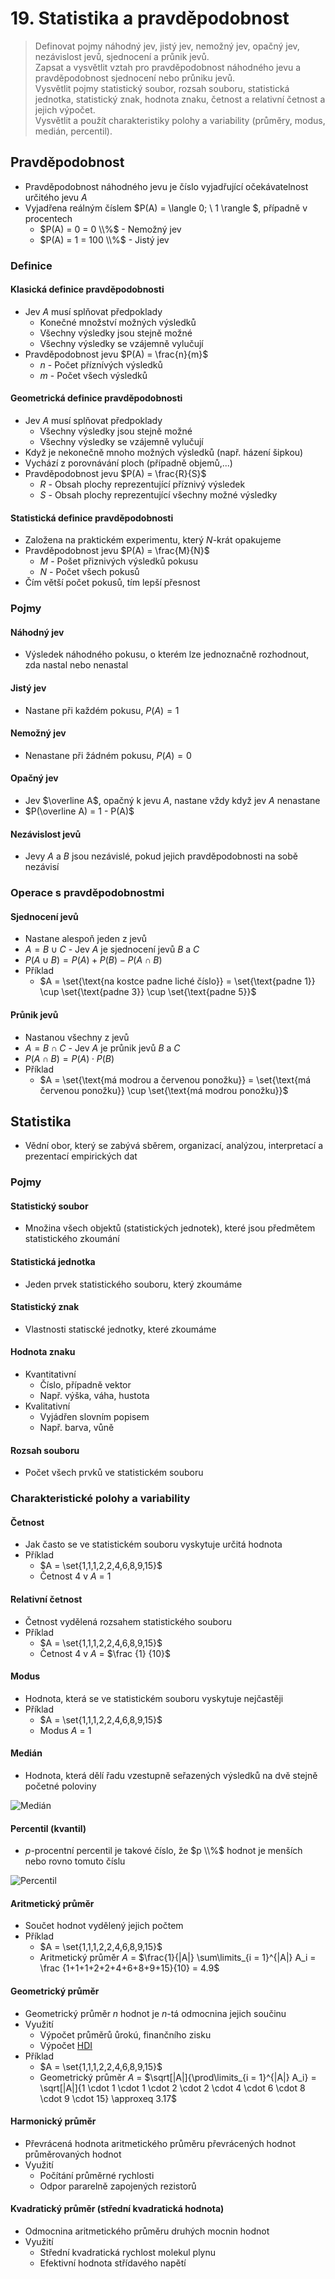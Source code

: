 # 19. Statistika a pravděpodobnost

> Definovat pojmy náhodný jev, jistý jev, nemožný jev, opačný jev, nezávislost jevů, sjednocení a průnik jevů. \
> Zapsat a vysvětlit vztah pro pravděpodobnost náhodného jevu a pravděpodobnost sjednocení nebo průniku jevů. \
> Vysvětlit pojmy statistický soubor, rozsah souboru, statistická jednotka, statistický znak, hodnota znaku, četnost a relativní četnost a jejich výpočet. \
> Vysvětlit a použít charakteristiky polohy a variability (průměry, modus, medián, percentil).

## Pravděpodobnost

- Pravděpodobnost náhodného jevu je číslo vyjadřující očekávatelnost určitého jevu $A$
- Vyjadřena reálným číslem $P(A) = \langle 0; \ 1 \rangle $, případně v procentech
  - $P(A) = 0 = 0 \\%$ - Nemožný jev
  - $P(A) = 1 = 100 \\%$ - Jistý jev

### Definice

#### Klasická definice pravděpodobnosti

- Jev $A$ musí splňovat předpoklady
  - Konečné množství možných výsledků
  - Všechny výsledky jsou stejně možné
  - Všechny výsledky se vzájemně vylučují
- Pravděpodobnost jevu $P(A) = \frac{n}{m}$
  - $n$ - Počet příznívých výsledků
  - $m$ - Počet všech výsledků

#### Geometrická definice pravděpodobnosti

- Jev $A$ musí splňovat předpoklady
  - Všechny výsledky jsou stejně možné
  - Všechny výsledky se vzájemně vylučují
- Když je nekonečně mnoho možných výsledků (např. házení šipkou)
- Vychází z porovnávání ploch (případně objemů,...)
- Pravděpodobnost jevu $P(A) = \frac{R}{S}$
  - $R$ - Obsah plochy reprezentující příznivý výsledek
  - $S$ - Obsah plochy reprezentující všechny možné výsledky

#### Statistická definice pravděpodobnosti

- Založena na praktickém experimentu, který $N$-krát opakujeme
- Pravděpodobnost jevu $P(A) = \frac{M}{N}$
  - $M$ - Pošet přiznivých výsledků pokusu
  - $N$ - Počet všech pokusů
- Čím větší počet pokusů, tím lepší přesnost

### Pojmy

#### Náhodný jev

- Výsledek náhodného pokusu, o kterém lze jednoznačně rozhodnout, zda nastal nebo nenastal

#### Jistý jev

- Nastane při každém pokusu, $P(A) = 1$

#### Nemožný jev

- Nenastane při žádném pokusu, $P(A) = 0$

#### Opačný jev

- Jev $\overline A$, opačný k jevu $A$, nastane vždy když jev $A$ nenastane
- $P(\overline A) = 1 - P(A)$

#### Nezávislost jevů

- Jevy $A$ a $B$ jsou nezávislé, pokud jejich pravděpodobnosti na sobě nezávisí

### Operace s pravděpodobnostmi

#### Sjednocení jevů

- Nastane alespoň jeden z jevů
- $A = B \cup C$ - Jev $A$ je sjednocení jevů $B$ a $C$
- $P(A \cup B) = P(A) + P(B) - P(A \cap B)$
- Příklad
  - $A = \set{\text{na kostce padne liché číslo}} = \set{\text{padne 1}} \cup \set{\text{padne 3}} \cup \set{\text{padne 5}}$

#### Průnik jevů

- Nastanou všechny z jevů
- $A = B \cap C$ - Jev $A$ je průnik jevů $B$ a $C$
- $P(A \cap B) = P(A) \cdot P(B)$
- Příklad
  - $A = \set{\text{má modrou a červenou ponožku}} = \set{\text{má červenou ponožku}} \cup \set{\text{má modrou ponožku}}$

## Statistika

- Vědní obor, který se zabývá sběrem, organizací, analýzou, interpretací a prezentací empirických dat

### Pojmy

#### Statistický soubor

- Množina všech objektů (statistických jednotek), které jsou předmětem statistického zkoumání

#### Statistická jednotka

- Jeden prvek statistického souboru, který zkoumáme

#### Statistický znak

- Vlastnosti statiscké jednotky, které zkoumáme

#### Hodnota znaku

- Kvantitativní
  - Číslo, případně vektor
  - Např. výška, váha, hustota
- Kvalitativní
  - Vyjádřen slovním popisem
  - Např. barva, vůně

#### Rozsah souboru

- Počet všech prvků ve statistickém souboru

### Charakteristické polohy a variability

#### Četnost

- Jak často se ve statistickém souboru vyskytuje určitá hodnota
- Příklad
  - $A = \set{1,1,1,2,2,4,6,8,9,15}$
  - Četnost $4$ v $A$ $=$ $1$

#### Relativní četnost

- Četnost vydělená rozsahem statistického souboru
- Příklad
  - $A = \set{1,1,1,2,2,4,6,8,9,15}$
  - Četnost $4$ v $A$ $=$ $\frac {1} {10}$

#### Modus

- Hodnota, která se ve statistickém souboru vyskytuje nejčastěji
- Příklad
  - $A = \set{1,1,1,2,2,4,6,8,9,15}$
  - Modus $A$ $=$ $1$

#### Medián

- Hodnota, která dělí řadu vzestupně seřazených výsledků na dvě stejně početné poloviny

![Medián](./median.png)

#### Percentil (kvantil)

- $p$-procentní percentil je takové číslo, že $p \\%$ hodnot je menších nebo rovno tomuto číslu

![Percentil](./percentil.png)

#### Aritmetický průměr

- Součet hodnot vydělený jejich počtem
- Příklad
  - $A = \set{1,1,1,2,2,4,6,8,9,15}$
  - Aritmetický průměr $A$ $=$ $\frac{1}{|A|} \sum\limits_{i = 1}^{|A|} A_i = \frac {1+1+1+2+2+4+6+8+9+15}{10} = 4.9$

#### Geometrický průměr

- Geometrický průměr $n$ hodnot je $n$-tá odmocnina jejich součinu
- Využití
  - Výpočet průměrů ůrokú, finančního zisku
  - Výpočet [HDI](https://en.wikipedia.org/wiki/Human_Development_Index)
- Příklad
  - $A = \set{1,1,1,2,2,4,6,8,9,15}$
  - Geometrický průměr $A$ $=$ $\sqrt[|A|]{\prod\limits_{i = 1}^{|A|} A_i} = \sqrt[|A|]{1 \cdot 1 \cdot 1 \cdot 2 \cdot 2 \cdot 4 \cdot 6 \cdot 8 \cdot 9 \cdot 15} \approxeq 3.17$

#### Harmonický průměr

- Převrácená hodnota aritmetického průměru převrácených hodnot průměrovaných hodnot
- Využití
  - Počítání průměrné rychlosti
  - Odpor pararelně zapojených rezistorů

#### Kvadratický průměr (střední kvadratická hodnota)

- Odmocnina aritmetického průměru druhých mocnin hodnot
- Využití
  - Střední kvadratická rychlost molekul plynu
  - Efektivní hodnota střídavého napětí
